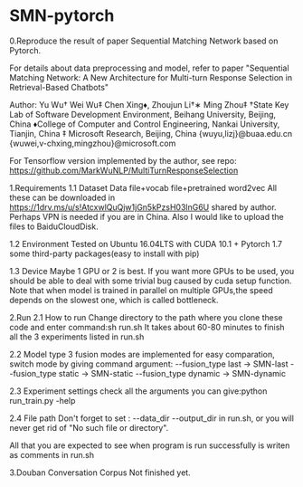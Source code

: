 # SMN-pytorch
0.Reproduce the result of paper Sequential Matching Network based on Pytorch. 

For details about data preprocessing and model, refer to paper 
"Sequential Matching Network: A New Architecture for Multi-turn
Response Selection in Retrieval-Based Chatbots"

Author:
Yu Wu† Wei Wu‡ Chen Xing♦, Zhoujun Li†∗ Ming Zhou‡ 
†State Key Lab of Software Development Environment, Beihang University, Beijing, China
♦College of Computer and Control Engineering, Nankai University, Tianjin, China
‡ Microsoft Research, Beijing, China
{wuyu,lizj}@buaa.edu.cn {wuwei,v-chxing,mingzhou}@microsoft.com

For Tensorflow version implemented by the author, see repo:
https://github.com/MarkWuNLP/MultiTurnResponseSelection


1.Requirements
1.1 Dataset
Data file+vocab file+pretrained word2vec
All these can be downloaded in https://1drv.ms/u/s!AtcxwlQuQjw1jGn5kPzsH03lnG6U shared by author.
Perhaps VPN is needed if you are in China. Also I would like to upload the files to BaiduCloudDisk.

1.2 Environment
Tested on Ubuntu 16.04LTS with CUDA 10.1 + Pytorch 1.7
some third-party packages(easy to install with pip)

1.3 Device
Maybe 1 GPU or 2 is best. If you want more GPUs to be used, you should be able to deal with some trivial bug caused by cuda setup function.
Note that when model is trained in parallel on multiple GPUs,the speed depends on the slowest one, which is called bottleneck. 

2.Run
2.1 How to run
Change directory to the path where you clone these code and enter command:sh run.sh
It takes about 60-80 minutes to finish all the 3 experiments listed in run.sh

2.2 Model type
3 fusion modes are implemented for easy comparation, switch mode by giving command argument:
--fusion_type last -> SMN-last
--fusion_type static -> SMN-static
--fusion_type dynamic -> SMN-dynamic

2.3 Experiment settings
check all the arguments you can give:python run_train.py -help

2.4 File path
Don't forget to set :
--data_dir <the path where all the data files are saved> 
--output_dir <the path where cached file and trained model parameters should be saved>
 in run.sh,
 or you will never get rid of "No such file or directory".
  
All that you are expected to see when program is run successfully is writen as comments in run.sh

3.Douban Conversation Corpus
Not finished yet.

